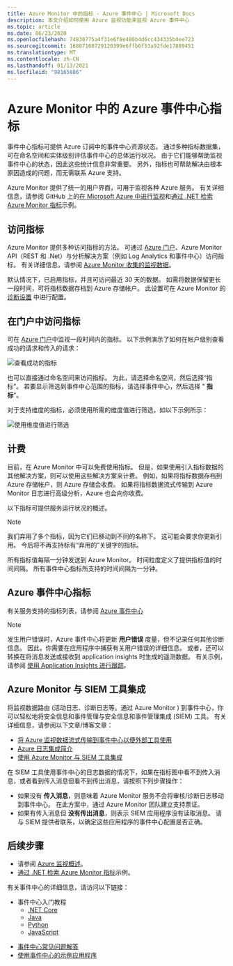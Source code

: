 ```yaml
---
title: Azure Monitor 中的指标 - Azure 事件中心 | Microsoft Docs
description: 本文介绍如何使用 Azure 监视功能来监视 Azure 事件中心
ms.topic: article
ms.date: 06/23/2020
ms.openlocfilehash: 74830775a4f31e6f8e486b4d6cc434335b4ee723
ms.sourcegitcommit: 16887168729120399e6ffb6f53a92fde17889451
ms.translationtype: MT
ms.contentlocale: zh-CN
ms.lasthandoff: 01/13/2021
ms.locfileid: "98165886"
---
```

# <a name="azure-event-hubs-metrics-in-azure-monitor"></a>Azure Monitor 中的 Azure 事件中心指标

事件中心指标可提供 Azure 订阅中的事件中心资源状态。 通过多种指标数据集，可在命名空间和实体级别评估事件中心的总体运行状况。 由于它们能够帮助监视事件中心的状态，因此这些统计信息非常重要。 另外，指标也可帮助解决由根本原因造成的问题，而无需联系 Azure 支持。

Azure Monitor 提供了统一的用户界面，可用于监视各种 Azure 服务。 有关详细信息，请参阅 GitHub 上的[在 Microsoft Azure 中进行监视](../azure-monitor/overview.md)和[通过 .NET 检索 Azure Monitor 指标](https://github.com/Azure-Samples/monitor-dotnet-metrics-api)示例。

## <a name="access-metrics"></a>访问指标

Azure Monitor 提供多种访问指标的方法。 可通过 [Azure 门户](https://portal.azure.com)、Azure Monitor API（REST 和 .Net）与分析解决方案（例如 Log Analytics 和事件中心）访问指标。 有关详细信息，请参阅 [Azure Monitor 收集的监视数据](../azure-monitor/platform/data-platform.md)。

默认情况下，已启用指标，并且可访问最近 30 天的数据。 如需将数据保留更长一段时间，可将指标数据存档到 Azure 存储帐户。 此设置可在 Azure Monitor 的 [诊断设置](../azure-monitor/platform/diagnostic-settings.md) 中进行配置。


## <a name="access-metrics-in-the-portal"></a>在门户中访问指标

可在 [Azure 门户](https://portal.azure.com)中监视一段时间内的指标。 以下示例演示了如何在帐户级别查看成功的请求和传入的请求：

![查看成功的指标][1]

也可以直接通过命名空间来访问指标。 为此，请选择命名空间，然后选择“指标”。 若要显示筛选到事件中心范围的指标，请选择事件中心，然后选择 " **指标**"。

对于支持维度的指标，必须使用所需的维度值进行筛选，如以下示例所示：

![使用维度值进行筛选][2]

## <a name="billing"></a>计费

目前，在 Azure Monitor 中可以免费使用指标。 但是，如果使用引入指标数据的其他解决方案，则可以使用这些解决方案来计费。 例如，如果将指标数据存档到 Azure 存储帐户，则 Azure 存储会收费。 如果将指标数据流式传输到 Azure Monitor 日志进行高级分析，Azure 也会向你收费。

以下指标可提供服务运行状况的概述。 

> [!NOTE]
> 我们弃用了多个指标，因为它们已移动到不同的名称下。 这可能会要求你更新引用。 今后将不再支持标有“弃用的”关键字的指标。

所有指标值每隔一分钟发送到 Azure Monitor。 时间粒度定义了提供指标值的时间间隔。 所有事件中心指标所支持的时间间隔为一分钟。

## <a name="azure-event-hubs-metrics"></a>Azure 事件中心指标
有关服务支持的指标列表，请参阅 [Azure 事件中心](../azure-monitor/platform/metrics-supported.md#microsofteventhubnamespaces)

> [!NOTE]
> 发生用户错误时，Azure 事件中心将更新 **用户错误** 度量，但不记录任何其他诊断信息。 因此，你需要在应用程序中捕获有关用户错误的详细信息。 或者，还可以转换在将消息发送或接收到 application insights 时生成的遥测数据。 有关示例，请参阅 [使用 Application Insights 进行跟踪](../service-bus-messaging/service-bus-end-to-end-tracing.md#tracking-with-azure-application-insights)。

## <a name="azure-monitor-integration-with-siem-tools"></a>Azure Monitor 与 SIEM 工具集成
将监视数据路由 (活动日志、诊断日志等。通过 Azure Monitor ) 到事件中心，你可以轻松地将安全信息和事件管理与安全信息和事件管理集成 (SIEM) 工具。 有关详细信息，请参阅以下文章/博客文章：

- [将 Azure 监视数据流式传输到事件中心以便外部工具使用](../azure-monitor/platform/stream-monitoring-data-event-hubs.md)
- [Azure 日志集成简介](/previous-versions/azure/security/fundamentals/azure-log-integration-overview)
- [使用 Azure Monitor 与 SIEM 工具集成](https://azure.microsoft.com/blog/use-azure-monitor-to-integrate-with-siem-tools/)

在 SIEM 工具使用事件中心的日志数据的情况下，如果在指标图中看不到传入消息，或者看到传入消息但看不到传出消息，请按照下列步骤操作：

- 如果没有 **传入消息**，则意味着 Azure Monitor 服务不会将审核/诊断日志移动到事件中心。 在此方案中，通过 Azure Monitor 团队建立支持票证。 
- 如果有传入消息但 **没有传出消息**，则表示 SIEM 应用程序没有读取消息。 请与 SIEM 提供者联系，以确定这些应用程序的事件中心配置是否正确。


## <a name="next-steps"></a>后续步骤

* 请参阅 [Azure 监视概述](../azure-monitor/overview.md)。
* [通过 .NET 检索 Azure Monitor 指标](https://github.com/Azure-Samples/monitor-dotnet-metrics-api)示例。 

有关事件中心的详细信息，请访问以下链接：

- 事件中心入门教程
    - [.NET Core](event-hubs-dotnet-standard-getstarted-send.md)
    - [Java](event-hubs-java-get-started-send.md)
    - [Python](event-hubs-python-get-started-send.md)
    - [JavaScript](event-hubs-java-get-started-send.md)
* [事件中心常见问题解答](event-hubs-faq.md)
* [使用事件中心的示例应用程序](https://github.com/Azure/azure-event-hubs/tree/master/samples)

[1]: ./media/event-hubs-metrics-azure-monitor/event-hubs-monitor1.png
[2]: ./media/event-hubs-metrics-azure-monitor/event-hubs-monitor2.png
